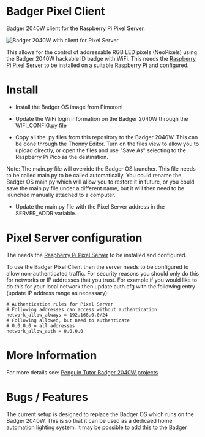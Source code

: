# Badger Pixel Client
Badger 2040W client for the Raspberry Pi Pixel Server.

![Badger 2040W with client for Pixel Server](http://www.penguintutor.com/projects/images/badger2040w-withpixelclient.png)

This allows for the control of addressable RGB LED pixels (NeoPixels) using the Badger 2040W hackable ID badge with WiFi. 
This needs the [Raspberry Pi Pixel Server](http://www.penguintutor.com/projects/pixel-server) to be installed on a suitable Raspberry Pi and configured.

# Install 

* Install the Badger OS image from Pimoroni

* Update the WiFi login information on the Badger 2040W through the WIFI_CONFIG.py file

* Copy all the .py files from this repository to the Badger 2040W. 
This can be done through the Thonny Editor. Turn on the files view to allow you to upload directly, or open the files and use "Save As" selecting to the Raspberry Pi Pico as the destination.

Note: The main.py file will override the Badger OS launcher. This file needs to be called main.py to be called automatically. You could rename the Badger OS main.py which will allow you to restore it in future, or you could save the main.py file under a different name, but it will then need to be launched manually attached to a computer.

* Update the main.py file with the Pixel Server address in the SERVER_ADDR variable.

# Pixel Server configuration

The needs the [Raspberry Pi Pixel Server](http://www.penguintutor.com/projects/pixel-server) to be installed and configured.

To use the Badger Pixel Client then the server needs to be configured to allow non-authenticated traffic. For security reasons you should only do this for networks or IP addresses that you trust. For example if you would like to do this for your local network then update auth.cfg with the following entry (update IP address range as necessary):

    # Authentication rules for Pixel Server
    # Following addresses can access without authentication
    network_allow_always = 192.168.0.0/24
    # Following allowed, but need to authenticate
    # 0.0.0.0 = all addresses
    network_allow_auth = 0.0.0.0


# More Information

For more details see: [Penguin Tutor Badger 2040W projects](http://www.penguintutor.com/projects/badger2040w)

# Bugs / Features

The current setup is designed to replace the Badger OS which runs on the Badger 2040W. This is so that it can be used as a dedicaed home automation lighting system. It may be possible to add this to the Badger
